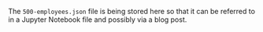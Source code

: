The `500-employees.json` file is being stored here so that it can be referred to in a Jupyter Notebook file and 
possibly via a blog post. 
